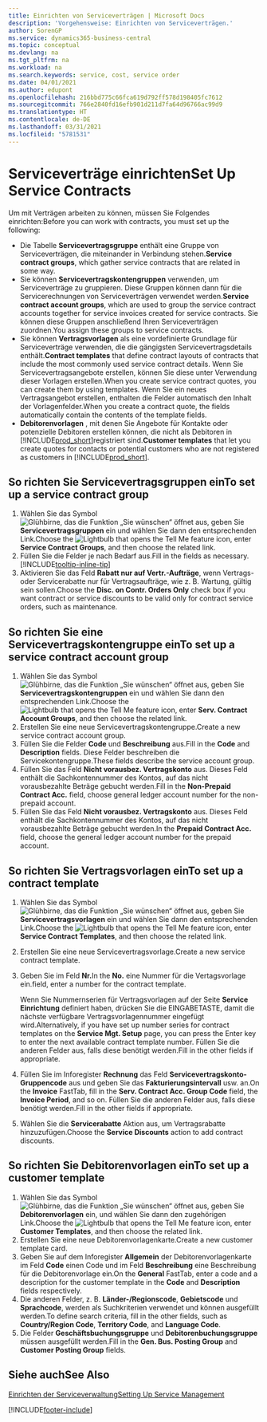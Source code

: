 ```yaml
---
title: Einrichten von Serviceverträgen | Microsoft Docs
description: 'Vorgehensweise: Einrichten von Serviceverträgen.'
author: SorenGP
ms.service: dynamics365-business-central
ms.topic: conceptual
ms.devlang: na
ms.tgt_pltfrm: na
ms.workload: na
ms.search.keywords: service, cost, service order
ms.date: 04/01/2021
ms.author: edupont
ms.openlocfilehash: 216bbd775c66fca619d792ff578d198405fc7612
ms.sourcegitcommit: 766e2840fd16efb901d211d7fa64d96766ac99d9
ms.translationtype: HT
ms.contentlocale: de-DE
ms.lasthandoff: 03/31/2021
ms.locfileid: "5781531"
---
```

# <a name="set-up-service-contracts"></a><span data-ttu-id="54e26-103">Serviceverträge einrichten</span><span class="sxs-lookup"><span data-stu-id="54e26-103">Set Up Service Contracts</span></span>
<span data-ttu-id="54e26-104">Um mit Verträgen arbeiten zu können, müssen Sie Folgendes einrichten:</span><span class="sxs-lookup"><span data-stu-id="54e26-104">Before you can work with contracts, you must set up the following:</span></span> 

* <span data-ttu-id="54e26-105">Die Tabelle **Servicevertragsgruppe** enthält eine Gruppe von Serviceverträgen, die miteinander in Verbindung stehen.</span><span class="sxs-lookup"><span data-stu-id="54e26-105">**Service contract groups**, which gather service contracts that are related in some way.</span></span>
* <span data-ttu-id="54e26-106">Sie können **Servicevertragskontengruppen** verwenden, um Serviceverträge zu gruppieren. Diese Gruppen können dann für die Servicerechnungen von Serviceverträgen verwendet werden.</span><span class="sxs-lookup"><span data-stu-id="54e26-106">**Service contract account groups**, which are used to group the service contract accounts together for service invoices created for service contracts.</span></span> <span data-ttu-id="54e26-107">Sie können diese Gruppen anschließend Ihren Serviceverträgen zuordnen.</span><span class="sxs-lookup"><span data-stu-id="54e26-107">You assign these groups to service contracts.</span></span>  
* <span data-ttu-id="54e26-108">Sie können **Vertragsvorlagen** als eine vordefinierte Grundlage für Serviceverträge verwenden, die die gängigsten Servicevertragsdetails enthält.</span><span class="sxs-lookup"><span data-stu-id="54e26-108">**Contract templates** that define contract layouts of contracts that include the most commonly used service contract details.</span></span> <span data-ttu-id="54e26-109">Wenn Sie Servicevertragsangebote erstellen, können Sie diese unter Verwendung dieser Vorlagen erstellen.</span><span class="sxs-lookup"><span data-stu-id="54e26-109">When you create service contract quotes, you can create them by using templates.</span></span> <span data-ttu-id="54e26-110">Wenn Sie ein neues Vertragsangebot erstellen, enthalten die Felder automatisch den Inhalt der Vorlagenfelder.</span><span class="sxs-lookup"><span data-stu-id="54e26-110">When you create a contract quote, the fields automatically contain the contents of the template fields.</span></span>
* <span data-ttu-id="54e26-111">**Debitorenvorlagen** , mit denen Sie Angebote für Kontakte oder potenzielle Debitoren erstellen können, die nicht als Debitoren in [!INCLUDE[prod_short](includes/prod_short.md)]registriert sind.</span><span class="sxs-lookup"><span data-stu-id="54e26-111">**Customer templates** that let you create quotes for contacts or potential customers who are not registered as customers in [!INCLUDE[prod_short](includes/prod_short.md)].</span></span>  

## <a name="to-set-up-a-service-contract-group"></a><span data-ttu-id="54e26-112">So richten Sie Servicevertragsgruppen ein</span><span class="sxs-lookup"><span data-stu-id="54e26-112">To set up a service contract group</span></span>  
1. <span data-ttu-id="54e26-113">Wählen Sie das Symbol ![Glühbirne, das die Funktion „Sie wünschen“ öffnet](media/ui-search/search_small.png "Was möchten Sie tun?") aus, geben Sie **Servicevertragsgruppen** ein und wählen Sie dann den entsprechenden Link.</span><span class="sxs-lookup"><span data-stu-id="54e26-113">Choose the ![Lightbulb that opens the Tell Me feature](media/ui-search/search_small.png "Tell me what you want to do") icon, enter **Service Contract Groups**, and then choose the related link.</span></span>  
2. <span data-ttu-id="54e26-114">Füllen Sie die Felder je nach Bedarf aus.</span><span class="sxs-lookup"><span data-stu-id="54e26-114">Fill in the fields as necessary.</span></span> [!INCLUDE[tooltip-inline-tip](includes/tooltip-inline-tip_md.md)]
3. <span data-ttu-id="54e26-115">Aktivieren Sie das Feld **Rabatt nur auf Vertr.-Aufträge**, wenn Vertrags- oder Servicerabatte nur für Vertragsaufträge, wie z. B. Wartung, gültig sein sollen.</span><span class="sxs-lookup"><span data-stu-id="54e26-115">Choose the **Disc. on Contr. Orders Only** check box if you want contract or service discounts to be valid only for contract service orders, such as maintenance.</span></span>  

## <a name="to-set-up-a-service-contract-account-group"></a><span data-ttu-id="54e26-116">So richten Sie eine Servicevertragskontengruppe ein</span><span class="sxs-lookup"><span data-stu-id="54e26-116">To set up a service contract account group</span></span>  
1. <span data-ttu-id="54e26-117">Wählen Sie das Symbol ![Glühbirne, das die Funktion „Sie wünschen“ öffnet](media/ui-search/search_small.png "Was möchten Sie tun?") aus, geben Sie **Servicevertragskontengruppen** ein und wählen Sie dann den entsprechenden Link.</span><span class="sxs-lookup"><span data-stu-id="54e26-117">Choose the ![Lightbulb that opens the Tell Me feature](media/ui-search/search_small.png "Tell me what you want to do") icon, enter **Serv. Contract Account Groups**, and then choose the related link.</span></span>  
2. <span data-ttu-id="54e26-118">Erstellen Sie eine neue Servicevertragskontengruppe.</span><span class="sxs-lookup"><span data-stu-id="54e26-118">Create a new service contract account group.</span></span>   
3. <span data-ttu-id="54e26-119">Füllen Sie die Felder **Code** und **Beschreibung** aus.</span><span class="sxs-lookup"><span data-stu-id="54e26-119">Fill in the **Code** and **Description** fields.</span></span> <span data-ttu-id="54e26-120">Diese Felder beschreiben die Servicekontengruppe.</span><span class="sxs-lookup"><span data-stu-id="54e26-120">These fields describe the service account group.</span></span>  
4. <span data-ttu-id="54e26-121">Füllen Sie das Feld **Nicht vorausbez. Vertragskonto** aus. Dieses Feld enthält die Sachkontennummer des Kontos, auf das nicht vorausbezahlte Beträge gebucht werden.</span><span class="sxs-lookup"><span data-stu-id="54e26-121">Fill in the **Non-Prepaid Contract Acc.** field, choose general ledger account number for the non-prepaid account.</span></span>  
5. <span data-ttu-id="54e26-122">Füllen Sie das Feld **Nicht vorausbez. Vertragskonto** aus. Dieses Feld enthält die Sachkontennummer des Kontos, auf das nicht vorausbezahlte Beträge gebucht werden.</span><span class="sxs-lookup"><span data-stu-id="54e26-122">In the **Prepaid Contract Acc.** field, choose the general ledger account number for the prepaid account.</span></span>  

## <a name="to-set-up-a-contract-template"></a><span data-ttu-id="54e26-123">So richten Sie Vertragsvorlagen ein</span><span class="sxs-lookup"><span data-stu-id="54e26-123">To set up a contract template</span></span>  
1. <span data-ttu-id="54e26-124">Wählen Sie das Symbol ![Glühbirne, das die Funktion „Sie wünschen“ öffnet](media/ui-search/search_small.png "Was möchten Sie tun?") aus, geben Sie **Servicevertragsvorlagen** ein und wählen Sie dann den entsprechenden Link.</span><span class="sxs-lookup"><span data-stu-id="54e26-124">Choose the ![Lightbulb that opens the Tell Me feature](media/ui-search/search_small.png "Tell me what you want to do") icon, enter **Service Contract Templates**, and then choose the related link.</span></span>  
2. <span data-ttu-id="54e26-125">Erstellen Sie eine neue Servicevertragsvorlage.</span><span class="sxs-lookup"><span data-stu-id="54e26-125">Create a new service contract template.</span></span>  
3. <span data-ttu-id="54e26-126">Geben Sie im Feld **Nr.**</span><span class="sxs-lookup"><span data-stu-id="54e26-126">In the **No.**</span></span> <span data-ttu-id="54e26-127">eine Nummer für die Vertagsvorlage ein.</span><span class="sxs-lookup"><span data-stu-id="54e26-127">field, enter a number for the contract template.</span></span>  
  
     <span data-ttu-id="54e26-128">Wenn Sie Nummernserien für Vertragsvorlagen auf der Seite **Service Einrichtung** definiert haben, drücken Sie die EINGABETASTE, damit die nächste verfügbare Vertragsvorlagennummer eingefügt wird.</span><span class="sxs-lookup"><span data-stu-id="54e26-128">Alternatively, if you have set up number series for contract templates on the **Service Mgt. Setup** page, you can press the Enter key to enter the next available contract template number.</span></span> <span data-ttu-id="54e26-129">Füllen Sie die anderen Felder aus, falls diese benötigt werden.</span><span class="sxs-lookup"><span data-stu-id="54e26-129">Fill in the other fields if appropriate.</span></span>  
  
4. <span data-ttu-id="54e26-130">Füllen Sie im Inforegister **Rechnung** das Feld **Servicevertragskonto-Gruppencode** aus und geben Sie das **Fakturierungsintervall** usw. an.</span><span class="sxs-lookup"><span data-stu-id="54e26-130">On the **Invoice** FastTab, fill in the **Serv. Contract Acc. Group Code** field, the **Invoice Period**, and so on.</span></span> <span data-ttu-id="54e26-131">Füllen Sie die anderen Felder aus, falls diese benötigt werden.</span><span class="sxs-lookup"><span data-stu-id="54e26-131">Fill in the other fields if appropriate.</span></span>  
5. <span data-ttu-id="54e26-132">Wählen Sie die **Servicerabatte** Aktion aus, um Vertragsrabatte hinzuzufügen.</span><span class="sxs-lookup"><span data-stu-id="54e26-132">Choose the **Service Discounts** action to add contract discounts.</span></span>  

## <a name="to-set-up-a-customer-template"></a><span data-ttu-id="54e26-133">So richten Sie Debitorenvorlagen ein</span><span class="sxs-lookup"><span data-stu-id="54e26-133">To set up a customer template</span></span>  
1. <span data-ttu-id="54e26-134">Wählen Sie das Symbol ![Glühbirne, das die Funktion „Sie wünschen“ öffnet](media/ui-search/search_small.png "Was möchten Sie tun?") aus, geben Sie **Debitorenvorlagen** ein, und wählen Sie dann den zugehörigen Link.</span><span class="sxs-lookup"><span data-stu-id="54e26-134">Choose the ![Lightbulb that opens the Tell Me feature](media/ui-search/search_small.png "Tell me what you want to do") icon, enter **Customer Templates**, and then choose the related link.</span></span>  
2. <span data-ttu-id="54e26-135">Erstellen Sie eine neue Debitorenvorlagenkarte.</span><span class="sxs-lookup"><span data-stu-id="54e26-135">Create a new customer template card.</span></span>  
3. <span data-ttu-id="54e26-136">Geben Sie auf dem Inforegister **Allgemein** der Debitorenvorlagenkarte im Feld **Code** einen Code und im Feld **Beschreibung** eine Beschreibung für die Debitorenvorlage ein.</span><span class="sxs-lookup"><span data-stu-id="54e26-136">On the **General** FastTab, enter a code and a description for the customer template in the **Code** and **Description** fields respectively.</span></span> 
4. <span data-ttu-id="54e26-137">Die anderen Felder, z. B. **Länder-/Regionscode**, **Gebietscode** und **Sprachcode**, werden als Suchkriterien verwendet und können ausgefüllt werden.</span><span class="sxs-lookup"><span data-stu-id="54e26-137">To define search criteria, fill in the other fields, such as **Country/Region Code**, **Territory Code**, and **Language Code**.</span></span>  
5. <span data-ttu-id="54e26-138">Die Felder **Geschäftsbuchungsgruppe** und **Debitorenbuchungsgruppe** müssen ausgefüllt werden.</span><span class="sxs-lookup"><span data-stu-id="54e26-138">Fill in the **Gen. Bus. Posting Group** and **Customer Posting Group** fields.</span></span>  

## <a name="see-also"></a><span data-ttu-id="54e26-139">Siehe auch</span><span class="sxs-lookup"><span data-stu-id="54e26-139">See Also</span></span>
[<span data-ttu-id="54e26-140">Einrichten der Serviceverwaltung</span><span class="sxs-lookup"><span data-stu-id="54e26-140">Setting Up Service Management</span></span>](service-setup-service.md)

[!INCLUDE[footer-include](includes/footer-banner.md)]